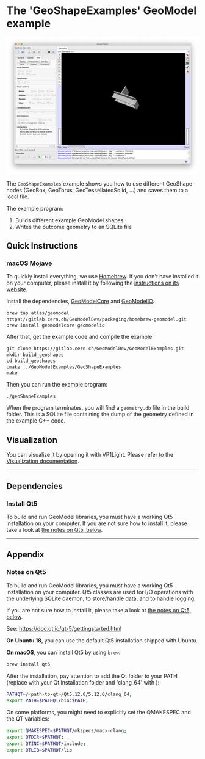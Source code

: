 # The 'GeoShapeExamples' GeoModel example

![](docs/assets/visualization-3318dc3d.png)

The `GeoShapeExamples` example shows you how to use different GeoShape nodes (GeoBox, GeoTorus, GeoTessellatedSolid, ...) and saves them to a local file.

The example program:

 1. Builds different example GeoModel shapes
 2. Writes the outcome geometry to an SQLite file


## Quick Instructions

### macOS Mojave

To quickly install everything, we use [Homebrew](). If you don't have installed it on your computer, please install it by following the [instructions on its website]().

Install the dependencies, [GeoModelCore](https://gitlab.cern.ch/GeoModelDev/GeoModelCore) and [GeoModelIO](https://gitlab.cern.ch/GeoModelDev/GeoModelIO):

```
brew tap atlas/geomodel https://gitlab.cern.ch/GeoModelDev/packaging/homebrew-geomodel.git
brew install geomodelcore geomodelio
```

After that, get the example code and compile the example:

```
git clone https://gitlab.cern.ch/GeoModelDev/GeoModelExamples.git
mkdir build_geoshapes
cd build_geoshapes
cmake ../GeoModelExamples/GeoShapeExamples
make
```

Then you can run the example program:

```
./geoShapeExamples
```

When the program terminates, you will find a `geometry.db` file in the build folder. This is a SQLite file containing the dump of the geometry defined in the example C++ code.

## Visualization

You can visualize it by opening it with VP1Light. Please refer to the [Visualization documentation](docs/visualization.md).


----

## Dependencies

### Install Qt5

To build and run GeoModel libraries, you must have a working Qt5 installation on your computer.
If you are not sure how to install it, please take a look at [the notes on Qt5, below](#notes-on-qt5).


----

## Appendix

### Notes on Qt5

To build and run GeoModel libraries, you must have a working Qt5 installation on your computer. Qt5 classes are used for I/O operations with the underlying SQLite daemon, to store/handle data, and to handle logging.

If you are not sure how to install it, please take a look at [the notes on Qt5, below](#notes-on-qt5).

See: <https://doc.qt.io/qt-5/gettingstarted.html>

**On Ubuntu 18**, you can use the default Qt5 installation shipped with Ubuntu.

**On macOS**, you can install Qt5 by using `brew`:

```bash
brew install qt5
```

After the installation, pay attention to add the Qt folder to your PATH (replace <path-to-qt> with your Qt installation folder and 'clang_64' with ):

```bash
PATHQT=/<path-to-qt>/Qt5.12.0/5.12.0/clang_64;
export PATH=$PATHQT/bin:$PATH;
```

On some platforms, you might need to explicitly set the QMAKESPEC and the QT variables:

```bash
export QMAKESPEC=$PATHQT/mkspecs/macx-clang;
export QTDIR=$PATHQT;
export QTINC=$PATHQT/include;
export QTLIB=$PATHQT/lib
```
